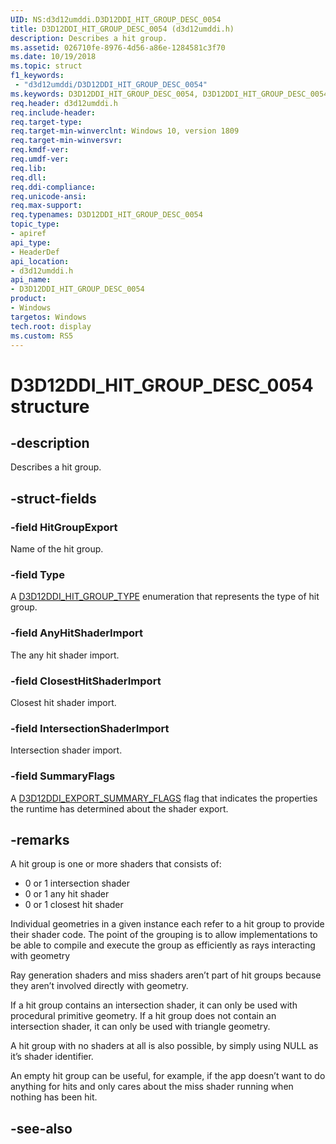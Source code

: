 ```yaml
---
UID: NS:d3d12umddi.D3D12DDI_HIT_GROUP_DESC_0054
title: D3D12DDI_HIT_GROUP_DESC_0054 (d3d12umddi.h)
description: Describes a hit group.
ms.assetid: 026710fe-8976-4d56-a86e-1284581c3f70
ms.date: 10/19/2018
ms.topic: struct
f1_keywords:
 - "d3d12umddi/D3D12DDI_HIT_GROUP_DESC_0054"
ms.keywords: D3D12DDI_HIT_GROUP_DESC_0054, D3D12DDI_HIT_GROUP_DESC_0054, 
req.header: d3d12umddi.h
req.include-header:
req.target-type:
req.target-min-winverclnt: Windows 10, version 1809
req.target-min-winversvr:
req.kmdf-ver:
req.umdf-ver:
req.lib:
req.dll:
req.ddi-compliance:
req.unicode-ansi:
req.max-support:
req.typenames: D3D12DDI_HIT_GROUP_DESC_0054
topic_type: 
- apiref
api_type: 
- HeaderDef
api_location: 
- d3d12umddi.h
api_name: 
- D3D12DDI_HIT_GROUP_DESC_0054
product:
- Windows
targetos: Windows
tech.root: display
ms.custom: RS5
---
```


# D3D12DDI_HIT_GROUP_DESC_0054 structure

## -description

Describes a hit group.

## -struct-fields

### -field HitGroupExport

Name of the hit group.

### -field Type

A [D3D12DDI_HIT_GROUP_TYPE](ne-d3d12umddi-d3d12ddi_hit_group_type.md) enumeration that represents the type of hit group.

### -field AnyHitShaderImport

The any hit shader import.

### -field ClosestHitShaderImport

Closest hit shader import.

### -field IntersectionShaderImport

Intersection shader import.

### -field SummaryFlags
 
A [D3D12DDI_EXPORT_SUMMARY_FLAGS](ne-d3d12umddi-d3d12ddi_export_summary_flags.md) flag that indicates the properties the runtime has determined about the shader export.

## -remarks

A hit group is one or more shaders that consists of: 

* 0 or 1 intersection shader
* 0 or 1 any hit shader
* 0 or 1 closest hit shader

Individual geometries in a given instance each refer to a hit group to provide their shader code. The point of the grouping is to allow implementations to be able to compile and execute the group as efficiently as rays interacting with geometry

Ray generation shaders and miss shaders aren’t part of hit groups because they aren’t involved directly with geometry.

If a hit group contains an intersection shader, it can only be used with procedural primitive geometry. If a hit group does not contain an intersection shader, it can only be used with triangle geometry.

A hit group with no shaders at all is also possible, by simply using NULL as it’s shader identifier.  

An empty hit group can be useful, for example, if the app doesn’t want to do anything for hits and only cares about the miss shader running when nothing has been hit.

## -see-also
